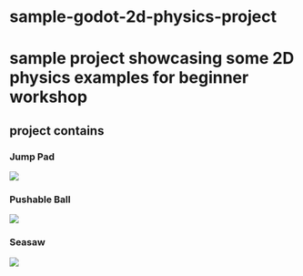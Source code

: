 # sample-godot-2d-physics-project
<h1>sample project showcasing some 2D physics examples for beginner workshop</h1>

<h2>project contains</h2> 
<h3>Jump Pad</h3>
<img src="https://github.com/user-attachments/assets/2bf0fb5b-7490-4f73-8481-3980d459c4e9">
<h3>Pushable Ball</h3>
<img src="https://github.com/user-attachments/assets/24ca176c-3f09-4f55-8c97-41d51aa18080">
<h3>Seasaw</h3>
<img src="https://github.com/user-attachments/assets/14bc174f-7af2-4f7e-879d-105c8bcd8d3f">
